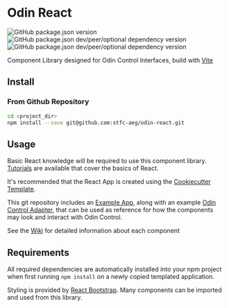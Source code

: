# Odin React
![GitHub package.json version](https://img.shields.io/github/package-json/v/stfc-aeg/odin-react)
![GitHub package.json dev/peer/optional dependency version](https://img.shields.io/github/package-json/dependency-version/stfc-aeg/odin-react/dev/react)
![GitHub package.json dev/peer/optional dependency version](https://img.shields.io/github/package-json/dependency-version/stfc-aeg/odin-react/dev/vite)

Component Library designed for Odin Control Interfaces, build with [Vite](https://vite.dev/)

## Install

### From Github Repository

```bash
cd <project_dir>
npm install --save git@github.com:stfc-aeg/odin-react.git
```

## Usage

Basic React knowledge will be required to use this component library. [Tutorials](https://react.dev/learn) are available that cover the basics of React.

It's recommended that the React App is created using the [Cookiecutter](https://www.cookiecutter.io/) [Template](https://github.com/stfc-aeg/odin-react-template).

This git repository includes an [Example App](https://github.com/stfc-aeg/odin-react/tree/master/src), along with an example [Odin Control Adapter](https://github.com/stfc-aeg/odin-react/tree/master/control), that can be used as reference for how the components may look and interact with Odin Control.

See the [Wiki](https://github.com/stfc-aeg/odin-react/wiki) for detailed information about each component

## Requirements

All required dependencies are automatically installed into your npm project when first running `npm install` on a newly copied templated application.

Styling is provided by [React Bootstrap](https://react-bootstrap.github.io/docs/getting-started/introduction). Many components can be imported and used from this library.


